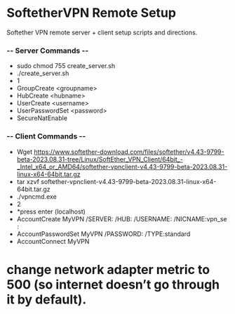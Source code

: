 # SoftetherVPN Remote Setup
Softether VPN remote server + client setup scripts and directions.
### -- Server Commands --
- sudo chmod 755 create_server.sh
- ./create_server.sh
- 1
- GroupCreate \<groupname\>
- HubCreate \<hubname\>
- UserCreate \<username\>
- UserPasswordSet \<password\>
- SecureNatEnable

### -- Client Commands --
- Wget https://www.softether-download.com/files/softether/v4.43-9799-beta-2023.08.31-tree/Linux/SoftEther_VPN_Client/64bit_-_Intel_x64_or_AMD64/softether-vpnclient-v4.43-9799-beta-2023.08.31-linux-x64-64bit.tar.gz
- tar xzvf softether-vpnclient-v4.43-9799-beta-2023.08.31-linux-x64-64bit.tar.gz
- ./vpncmd.exe
- 2
- *press enter (localhost)
- AccountCreate MyVPN /SERVER:<serverip> /HUB:<hubname> /USERNAME:<username> /NICNAME:vpn_se
<serverip>:<serverport>
- AccountPasswordSet MyVPN /PASSWORD:<username> /TYPE:standard
- AccountConnect MyVPN

# change network adapter metric to 500 (so internet doesn’t go through it by default).
